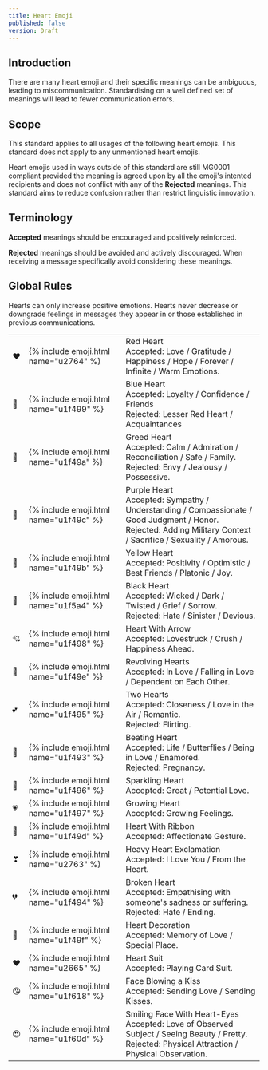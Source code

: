 ```yaml
---
title: Heart Emoji
published: false
version: Draft
---
```


## Introduction

There are many heart emoji and their specific meanings can be ambiguous, leading to miscommunication.
Standardising on a well defined set of meanings will lead to fewer communication errors.

## Scope

This standard applies to all usages of the following heart emojis. This standard does not apply to any unmentioned heart emojis.

Heart emojis used in ways outside of this standard are still MG0001 compliant provided the meaning is agreed upon by all the emoji's intented recipients and does not conflict with any of the **Rejected** meanings. This standard aims to reduce confusion rather than restrict linguistic innovation.

## Terminology

**Accepted** meanings should be encouraged and positively reinforced.


**Rejected** meanings should be avoided and actively discouraged.  When receiving a message specifically avoid considering these meanings.

## Global Rules

Hearts can only increase positive emotions.  Hearts never decrease or downgrade feelings in messages they appear in or those established in previous communications.

<table class="bigtable">
  <tr>
    <td>❤</td>
    <td>{% include emoji.html name="u2764" %}</td>
    <td>
      Red Heart<br>
      Accepted: Love / Gratitude / Happiness / Hope / Forever / Infinite / Warm Emotions.
    </td>
  </tr>
  <tr>
    <td>💙</td>
    <td>{% include emoji.html name="u1f499" %}</td>
    <td>
      Blue Heart<br>
      Accepted: Loyalty / Confidence / Friends<br>Rejected: Lesser Red Heart / Acquaintances
    </td>
  </tr>
  <tr>
    <td>💚</td>
    <td>{% include emoji.html name="u1f49a" %}</td>
    <td>
      Greed Heart<br>
      Accepted: Calm / Admiration / Reconciliation / Safe / Family.<br>Rejected: Envy / Jealousy / Possessive.
    </td>
  </tr>
  <tr>
    <td>💜</td>
    <td>{% include emoji.html name="u1f49c" %}</td>
    <td>
      Purple Heart<br>
      Accepted: Sympathy / Understanding / Compassionate / Good Judgment / Honor.<br>
      Rejected: Adding Military Context / Sacrifice / Sexuality / Amorous.
    </td>
  </tr>
  <tr>
    <td>💛</td>
    <td>{% include emoji.html name="u1f49b" %}</td>
    <td>
      Yellow Heart<br>
      Accepted: Positivity / Optimistic / Best Friends / Platonic / Joy.
    </td>
  </tr>
  <tr>
    <td>🖤</td>
    <td>{% include emoji.html name="u1f5a4" %}</td>
    <td>
      Black Heart<br>
      Accepted: Wicked / Dark / Twisted / Grief / Sorrow.<br>
      Rejected: Hate / Sinister / Devious.
    </td>
  </tr>
  <tr>
    <td>💘</td>
    <td>{% include emoji.html name="u1f498" %}</td>
    <td>
      Heart With Arrow<br>
      Accepted: Lovestruck / Crush / Happiness Ahead.
    </td>
  </tr>
  <tr>
    <td>💞</td>
    <td>{% include emoji.html name="u1f49e" %}</td>
    <td>
      Revolving Hearts<br>
      Accepted: In Love / Falling in Love / Dependent on Each Other.
    </td>
  </tr>
  <tr>
    <td>💕</td>
    <td>{% include emoji.html name="u1f495" %}</td>
    <td>
      Two Hearts<br>
      Accepted: Closeness / Love in the Air / Romantic.<br>
      Rejected: Flirting.
    </td>
  </tr>
  <tr>
    <td>💓</td>
    <td>{% include emoji.html name="u1f493" %}</td>
    <td>
      Beating Heart<br>
      Accepted: Life / Butterflies / Being in Love / Enamored.<br>
      Rejected: Pregnancy.
    </td>
  </tr>
  <tr>
    <td>💖</td>
    <td>{% include emoji.html name="u1f496" %}</td>
    <td>
      Sparkling Heart<br>
      Accepted: Great / Potential Love.
    </td>
  </tr>
  <tr>
    <td>💗</td>
    <td>{% include emoji.html name="u1f497" %}</td>
    <td>
      Growing Heart<br>
      Accepted: Growing Feelings.
    </td>
  </tr>
  <tr>
    <td>💝</td>
    <td>{% include emoji.html name="u1f49d" %}</td>
    <td>
      Heart With Ribbon<br>
      Accepted: Affectionate Gesture.
    </td>
  </tr>
  <tr>
    <td>❣</td>
    <td>{% include emoji.html name="u2763" %}</td>
    <td>
      Heavy Heart Exclamation<br>
      Accepted: I Love You / From the Heart.
    </td>
  </tr>
  <tr>
    <td>💔</td>
    <td>{% include emoji.html name="u1f494" %}</td>
    <td>
      Broken Heart<br>
      Accepted: Empathising with someone's sadness or suffering.<br>
      Rejected: Hate / Ending.
    </td>
  </tr>
  <tr>
    <td>💟</td>
    <td>{% include emoji.html name="u1f49f" %}</td>
    <td>
      Heart Decoration<br>
      Accepted: Memory of Love / Special Place.
    </td>
  </tr>
  <tr>
    <td>♥️</td>
    <td>{% include emoji.html name="u2665" %}</td>
    <td>
      Heart Suit<br>
      Accepted: Playing Card Suit.
    </td>
  </tr>
  <tr>
    <td>😘</td>
    <td>{% include emoji.html name="u1f618" %}</td>
    <td>
      Face Blowing a Kiss<br>
      Accepted: Sending Love / Sending Kisses.
    </td>
  </tr>
  <tr>
    <td>😍</td>
    <td>{% include emoji.html name="u1f60d" %}</td>
    <td>
      Smiling Face With Heart-Eyes<br>
      Accepted: Love of Observed Subject / Seeing Beauty / Pretty.<br>
      Rejected: Physical Attraction / Physical Observation.
    </td>
  </tr>
</table>
